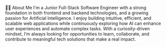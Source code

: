 👨‍💻 About Me
I'm a Junior Full-Stack Software Engineer with a strong foundation in both frontend and backend technologies, and a growing passion for Artificial Intelligence. I enjoy building intuitive, efficient, and scalable web applications while continuously exploring how AI can enhance user experiences and automate complex tasks. With a curiosity-driven mindset, I’m always looking for opportunities to learn, collaborate, and contribute to meaningful tech solutions that make a real impact.

